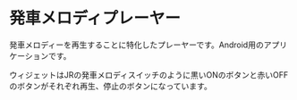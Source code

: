 発車メロディプレーヤー
======================

発車メロディーを再生することに特化したプレーヤーです。Android用のアプリケーションです。

ウィジェットはJRの発車メロディスイッチのように黒いONのボタンと赤いOFFのボタンがそれぞれ再生、停止のボタンになっています。
